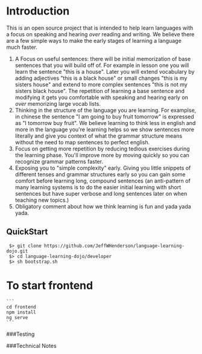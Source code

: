 # Introduction 
This is an open source project that is intended to help learn languages with a focus on speaking and hearing *over* reading and writing. We believe there are a few simple ways to make the early stages of learning a language much faster.

1.  A Focus on useful sentences: there will be initial memorization of base sentences that you will build off of. For example in lesson one you will learn the sentence "this is a house". Later you will extend vocabulary by adding adjectives "this is a black house" or small changes "this is my sisters house" and extend to more complex sentences "this is not my sisters black house". The repetition of learning a base sentence and modifying it gets you comfortable with speaking and hearing early on *over* memorizing large vocab lists.
2.  Thinking in the structure of the language you are learning. For examplse, in chinese the sentence "I am going to buy fruit tomorrow" is expressed as "I tomorrow buy fruit". We believe learning to think less in english and more in the language you're learning helps so we show sentences more literally and give you context of what the grammar structure means without the need to map sentences to perfect english.
3.  Focus on getting more repetition by reducing tedious exercises during the learning phase. You'll improve more by moving quickly so you can recognize grammar patterns faster.
4.  Exposing you to "simple complexity" early. Giving you little snippets of different tenses and grammar structures early so you can gain some comfort before learning long, compound sentences (an anti-pattern of many learning systems is to do the easier initial learning with short sentences but have super verbose and long sentences later on when teaching new topics.)
5.  Obligatory comment about how we think learning is fun and yada yada yada. 


## QuickStart
     $> git clone https://github.com/JeffWHenderson/language-learning-dojo.git
     $> cd language-learning-dojo/developer
     $> sh bootstrap.sh

# To start frontend
    
    ```
    cd frontend
    npm install
    ng serve
    ```

###Testing

###Technical Notes
